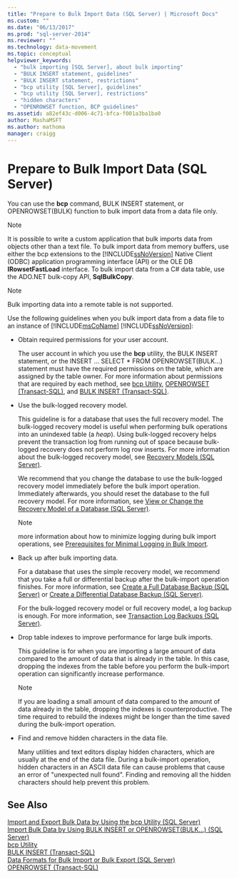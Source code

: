 ```yaml
---
title: "Prepare to Bulk Import Data (SQL Server) | Microsoft Docs"
ms.custom: ""
ms.date: "06/13/2017"
ms.prod: "sql-server-2014"
ms.reviewer: ""
ms.technology: data-movement
ms.topic: conceptual
helpviewer_keywords: 
  - "bulk importing [SQL Server], about bulk importing"
  - "BULK INSERT statement, guidelines"
  - "BULK INSERT statement, restrictions"
  - "bcp utility [SQL Server], guidelines"
  - "bcp utility [SQL Server], restrictions"
  - "hidden characters"
  - "OPENROWSET function, BCP guidelines"
ms.assetid: a82ef43c-d006-4c71-bfca-f001a3ba1ba0
author: MashaMSFT
ms.author: mathoma
manager: craigg
---
```

# Prepare to Bulk Import Data (SQL Server)
  You can use the **bcp** command, BULK INSERT statement, or OPENROWSET(BULK) function to bulk import data from a data file only.  
  
> [!NOTE]  
>  It is possible to write a custom application that bulk imports data from objects other than a text file. To bulk import data from memory buffers, use either the bcp extensions to the [!INCLUDE[ssNoVersion](../../includes/ssnoversion-md.md)] Native Client (ODBC) application programming interface (API) or the OLE DB **IRowsetFastLoad** interface.  To bulk import data from a C# data table, use the ADO.NET bulk-copy API, **SqlBulkCopy**.  
  
> [!NOTE]  
>  Bulk importing data into a remote table is not supported.  
  
 Use the following guidelines when you bulk import data from a data file to an instance of [!INCLUDE[msCoName](../../includes/msconame-md.md)] [!INCLUDE[ssNoVersion](../../includes/ssnoversion-md.md)]:  
  
-   Obtain required permissions for your user account.  
  
     The user account in which you use the **bcp** utility, the BULK INSERT statement, or the INSERT ... SELECT * FROM OPENROWSET(BULK...) statement must have the required permissions on the table, which are assigned by the table owner. For more information about permissions that are required by each method, see [bcp Utility](../../tools/bcp-utility.md), [OPENROWSET &#40;Transact-SQL&#41;](/sql/t-sql/functions/openrowset-transact-sql), and [BULK INSERT &#40;Transact-SQL&#41;](/sql/t-sql/statements/bulk-insert-transact-sql).  
  
-   Use the bulk-logged recovery model.  
  
     This guideline is for a database that uses the full recovery model. The bulk-logged recovery model is useful when performing bulk operations into an unindexed table (a *heap*). Using bulk-logged recovery helps prevent the transaction log from running out of space because bulk-logged recovery does not perform log row inserts. For more information about the bulk-logged recovery model, see [Recovery Models &#40;SQL Server&#41;](../backup-restore/recovery-models-sql-server.md).  
  
     We recommend that you change the database to use the bulk-logged recovery model immediately before the bulk import operation. Immediately afterwards, you should reset the database to the full recovery model. For more information, see [View or Change the Recovery Model of a Database &#40;SQL Server&#41;](../backup-restore/view-or-change-the-recovery-model-of-a-database-sql-server.md).  
  
    > [!NOTE]  
    >  more information about how to minimize logging during bulk import operations, see [Prerequisites for Minimal Logging in Bulk Import](prerequisites-for-minimal-logging-in-bulk-import.md).  
  
-   Back up after bulk importing data.  
  
     For a database that uses the simple recovery model, we recommend that you take a full or differential backup after the bulk-import operation finishes. For more information, see [Create a Full Database Backup &#40;SQL Server&#41;](../backup-restore/create-a-full-database-backup-sql-server.md) or [Create a Differential Database Backup &#40;SQL Server&#41;](../backup-restore/create-a-differential-database-backup-sql-server.md).  
  
     For the bulk-logged recovery model or full recovery model, a log backup is enough. For more information, see [Transaction Log Backups &#40;SQL Server&#41;](../backup-restore/transaction-log-backups-sql-server.md).  
  
-   Drop table indexes to improve performance for large bulk imports.  
  
     This guideline is for when you are importing a large amount of data compared to the amount of data that is already in the table. In this case, dropping the indexes from the table before you perform the bulk-import operation can significantly increase performance.  
  
    > [!NOTE]  
    >  If you are loading a small amount of data compared to the amount of data already in the table, dropping the indexes is counterproductive. The time required to rebuild the indexes might be longer than the time saved during the bulk-import operation.  
  
-   Find and remove hidden characters in the data file.  
  
     Many utilities and text editors display hidden characters, which are usually at the end of the data file. During a bulk-import operation, hidden characters in an ASCII data file can cause problems that cause an error of "unexpected null found". Finding and removing all the hidden characters should help prevent this problem.  
  
## See Also  
 [Import and Export Bulk Data by Using the bcp Utility &#40;SQL Server&#41;](import-and-export-bulk-data-by-using-the-bcp-utility-sql-server.md)   
 [Import Bulk Data by Using BULK INSERT or OPENROWSET&#40;BULK...&#41; &#40;SQL Server&#41;](import-bulk-data-by-using-bulk-insert-or-openrowset-bulk-sql-server.md)   
 [bcp Utility](../../tools/bcp-utility.md)   
 [BULK INSERT &#40;Transact-SQL&#41;](/sql/t-sql/statements/bulk-insert-transact-sql)   
 [Data Formats for Bulk Import or Bulk Export &#40;SQL Server&#41;](data-formats-for-bulk-import-or-bulk-export-sql-server.md)   
 [OPENROWSET &#40;Transact-SQL&#41;](/sql/t-sql/functions/openrowset-transact-sql)  
  
  
